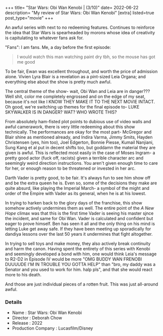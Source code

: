 +++
title= "Star Wars: Obi Wan Kenobi | (3/10)"
date= 2022-06-22
description= "My review of Star Wars: Obi Wan Kenobi"
[extra]
listed=true
post_type="movie"
+++

An awful series with next to no redeeming features. Continues to reinforce the idea that Star Wars is spearheaded by morons whose idea of creativity is capitulating to whatever fans ask for. 

"Fans": I am fans. Me, a day before the first episode:

> I would watch this man watching paint dry tbh, so the mouse has got me good

To be fair, Ewan was excellent throughout, and worth the price of admission alone. Vivien Lyra Blair is a revelation as a pint-sized Leia Organa; and everything else about the show is pretty much awful.

The central theme of the show- wait, Obi Wan and Leia are in danger??? Well shit, color me completely engrossed and on the edge of my seat, because it's not like I KNOW THEY MAKE IT TO THE NEXT MOVIE INTACT. Oh good, we're switching up themes for the final episode to- LUKE SKYWALKER IS IN DANGER? WAT? WHO WROTE THIS?

From absolutely ham-fisted plot points to dubious use of video walls and awful camerawork, there is very little redeeming about this show technically. The performances are okay for the most part- McGregor and Blair shine as mentioned already, and Indira Varma, Jimmy Smits, Hayden Christensen (yes, him too), Joel Edgerton, Bonnie Piesse, Kumail Nanjiani, Sung Kang et al put in decent shifts too, but goddamn the material they are given is awful. This is reflected most easily in the case of 
Moses Ingram- a pretty good actor (fuck off, racists) given a terrible character arc and seemingly weird direction instructions. You aren't given enough time to care for her, or enough reason to be threatened or invested in her arc.

Darth Vader is pretty good, to be fair. It's always fun to see him show off and be the extra queen he is. Even so, some of the decisions they make are quite absurd, like playing the Imperial March- a symbol of the might and order of the Empire with Vader as its general, when he is at his lowest.

In trying to harken back to the glory days of the franchise, this show somehow actively undermines them as well. The entire point of the _A New Hope_ climax was that this is the first time Vader is seeing his master sjnce the incident, and same for Obi Wan. Vader is calculated and confident but eager to prove himself. Ben has seen it all and the only thing on his mind is letting Luke get away safe. If they have been meeting up sporadically for dandiya lessons over the last 50 years it undermines that fight altogether.

In trying to sell toys and make money, they also actively break continuity and harm the canon. Having spent the entirety of this series with Kenobi and seemingly developed a bond with him, one would think Leia's message to R2-D2 in Episode IV would be more "OMG BUDDY WAN FRENOBI DUUUUDE I'M IN TROUBLE YOU GOTTA HELP" than "bro, my daddy was a Senator and you used to work for him. halp pls", and that she would react more to his death.

And those are just individual pieces of a rotten fruit. This was just all-around awful.

### Details
* Name : Star Wars: Obi Wan Kenobi
* Director : Deborah Chow
* Release : 2022
* Production Company : Lucasfilm/Disney
